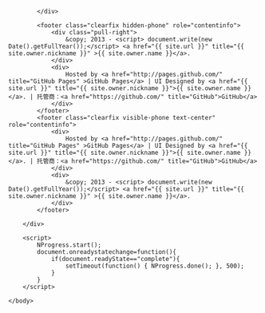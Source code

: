             </div>
<!-- footer -->
            <footer class="clearfix hidden-phone" role="contentinfo">
                <div class="pull-right">
                    &copy; 2013 - <script> document.write(new Date().getFullYear());</script> <a href="{{ site.url }}" title="{{ site.owner.nickname }}" >{{ site.owner.name }}</a>.
                </div>
                <div>
                    Hosted by <a href="http://pages.github.com/" title="GitHub Pages" >GitHub Pages</a> | UI Designed by <a href="{{ site.url }}" title="{{ site.owner.nickname }}">{{ site.owner.name }}</a>. | 托管商：<a href="https://github.com/" title="GitHub">GitHub</a>                    
                </div>
            </footer>
            <footer class="clearfix visible-phone text-center" role="contentinfo">
                <div>
                    Hosted by <a href="http://pages.github.com/" title="GitHub Pages" >GitHub Pages</a> | UI Designed by <a href="{{ site.url }}" title="{{ site.owner.nickname }}">{{ site.owner.name }}</a>. | 托管商：<a href="https://github.com/" title="GitHub">GitHub</a>                    
                </div>
                <div>
                    &copy; 2013 - <script> document.write(new Date().getFullYear());</script> <a href="{{ site.url }}" title="{{ site.owner.nickname }}" >{{ site.owner.name }}</a>.
                </div>
            </footer>
<!-- /footer -->
        </div>
<!-- Loading Bar -->
        <script>
            NProgress.start();
            document.onreadystatechange=function(){ 
                if(document.readyState=="complete"){ 
                    setTimeout(function() { NProgress.done(); }, 500);
                } 
            }
        </script>
<!-- /Loading Bar -->
    </body>
</html>